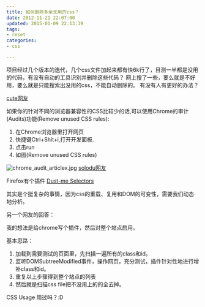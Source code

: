 ```yaml
---
title: 如何删除多余无用的css？
date: 2012-11-21 22:07:00
updated: 2015-01-09 22:13:39
tags: 
- reset
categories: 
- css

---
```

项目经过几个版本的迭代，几个css文件加起来都有快6k行了，目测一半都是没用的代码，有没有自动的工具识别并删除这些代码？
网上搜了一些，要么就是不好用，要么就是只能搜索出没用的css，不能自动删除的。
有没有人有更好的办法？


<!--more-->


[cute网友](http://segmentfault.com/u/cute)

如果你的针对不同的浏览器兼容性的CSS比较少的话,可以使用Chrome的审计(Audits)功能(Remove unused CSS rules):

 1. 在Chrome浏览器里打开网页
 2. 快捷键Ctrl+Shit+i,打开开发面板.
 3. 点击run
 4. 如图(Remove unused CSS rules)

![chrome_audit_articlex.jpg][1]
[solodu网友](http://segmentfault.com/u/solodu)

Firefox有个插件 [Dust-me Selectors](https://addons.mozilla.org/en-US/firefox/addon/dust-me-selectors/)

其实是个挺复杂的事情，因为css的重载、复用和DOM的可变性，需要我们动态地分析。

另一个网友的回答：

我的想法是给chrome写个插件，然后对整个站点启用。

基本思路：

 1. 加载到需要测试的页面里，先扫描一遍所有的class和id。
 2. 监听DOMSubtreeModified事件，操作网页，充分测试，插件针对性地进行增补class和id。
 3. 重复以上步骤得到整个站点的列表
 4. 然后就是扫描css file把不没用上的的全去掉。

CSS Usage 用过吗？:D


  [1]: https://imgs.gnux.cn/usr/uploads/2015/01/342254963.jpg